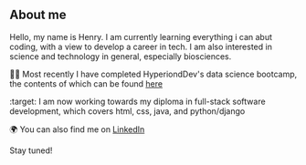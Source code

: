 
**About me** 
-
Hello, my name is Henry. I am currently learning everything i can abut coding, with a view to develop a career in tech. I am also interested in science and technology in general, especially biosciences.


:technologist: Most recently I have completed HyperiondDev's data science bootcamp, the contents of which can be found [here](https://www.hyperiondev.com/portfolio/151647/)

:target: I am now working towards my diploma in full-stack software development, which covers html, css, java, and python/django

:earth_africa: You can also find me on [LinkedIn](https://www.linkedin.com/in/henry-glasspool/)


Stay tuned!

<!---
HGlass07/HGlass07 is a ✨ special ✨ repository because its `README.md` (this file) appears on your GitHub profile.
You can click the Preview link to take a look at your changes.
--->
